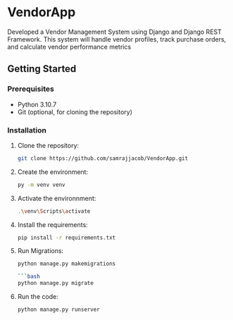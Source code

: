 # VendorApp
Developed a Vendor Management System using Django and Django REST Framework. This system will handle vendor profiles, track purchase orders, and calculate vendor performance metrics
## Getting Started
### Prerequisites

- Python 3.10.7
- Git (optional, for cloning the repository)

### Installation

1. Clone the repository:

   ```bash
   git clone https://github.com/samrajjacob/VendorApp.git
   
2. Create the environment:

   ```bash
   py -m venv venv
   
3. Activate the environnment:
   
      ```bash
     .\venv\Scripts\activate
  
3. Install the requirements:

   ```bash
   pip install -r requirements.txt
   
4. Run Migrations:

   ```bash
   python manage.py makemigrations
   
   ```bash
   python manage.py migrate
   
6. Run the code:

   ```bash
   python manage.py runserver
   
